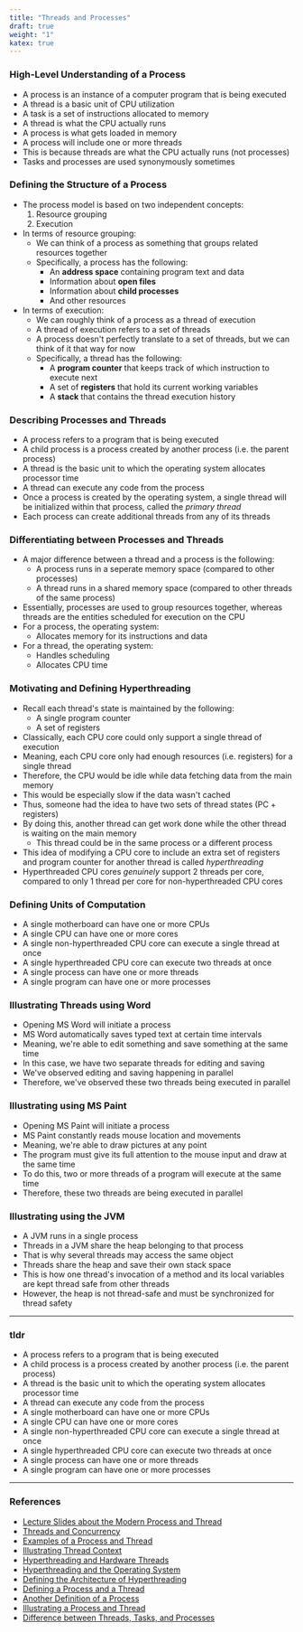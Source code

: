 ```yaml
---
title: "Threads and Processes"
draft: true
weight: "1"
katex: true
---
```


### High-Level Understanding of a Process
- A process is an instance of a computer program that is being executed
- A thread is a basic unit of CPU utilization
- A task is a set of instructions allocated to memory
- A thread is what the CPU actually runs
- A process is what gets loaded in memory
- A process will include one or more threads
- This is because threads are what the CPU actually runs (not processes)
- Tasks and processes are used synonymously sometimes

### Defining the Structure of a Process
- The process model is based on two independent concepts:
	1. Resource grouping
	2. Execution
- In terms of resource grouping:
	- We can think of a process as something that groups related resources together
	- Specifically, a process has the following:
		- An **address space** containing program text and data
		- Information about **open files**
		- Information about **child processes**
		- And other resources
- In terms of execution:
	- We can roughly think of a process as a thread of execution
	- A thread of execution refers to a set of threads
	- A process doesn't perfectly translate to a set of threads, but we can think of it that way for now
	- Specifically, a thread has the following:
		- A **program counter** that keeps track of which instruction to execute next
		- A set of **registers** that hold its current working variables
		- A **stack** that contains the thread execution history

### Describing Processes and Threads
- A process refers to a program that is being executed
- A child process is a process created by another process (i.e. the parent process)
- A thread is the basic unit to which the operating system allocates processor time
- A thread can execute any code from the process
- Once a process is created by the operating system, a single thread will be initialized within that process, called the *primary thread*
- Each process can create additional threads from any of its threads

### Differentiating between Processes and Threads
- A major difference between a thread and a process is the following:
	- A process runs in a seperate memory space (compared to other processes)
	- A thread runs in a shared memory space (compared to other threads of the same process)
- Essentially, processes are used to group resources together, whereas threads are the entities scheduled for execution on the CPU
- For a process, the operating system:
	- Allocates memory for its instructions and data
- For a thread, the operating system:
	- Handles scheduling
	- Allocates CPU time

### Motivating and Defining Hyperthreading
- Recall each thread's state is maintained by the following:
	- A single program counter
	- A set of registers
- Classically, each CPU core could only support a single thread of execution
- Meaning, each CPU core only had enough resources (i.e. registers) for a single thread
- Therefore, the CPU would be idle while data fetching data from the main memory
- This would be especially slow if the data wasn't cached
- Thus, someone had the idea to have two sets of thread states (PC + registers)
- By doing this, another thread can get work done while the other thread is waiting on the main memory
	- This thread could be in the same process or a different process
- This idea of modifying a CPU core to include an extra set of registers and program counter for another thread is called *hyperthreading*
- Hyperthreaded CPU cores *genuinely* support 2 threads per core, compared to only 1 thread per core for non-hyperthreaded CPU cores

### Defining Units of Computation
- A single motherboard can have one or more CPUs
- A single CPU can have one or more cores
- A single non-hyperthreaded CPU core can execute a single thread at once
- A single hyperthreaded CPU core can execute two threads at once
- A single process can have one or more threads
- A single program can have one or more processes

### Illustrating Threads using Word
- Opening MS Word will initiate a process
- MS Word automatically saves typed text at certain time intervals
- Meaning, we're able to edit something and save something at the same time
- In this case, we have two separate threads for editing and saving
- We've observed editing and saving happening in parallel
- Therefore, we've observed these two threads being executed in parallel

### Illustrating using MS Paint
- Opening MS Paint will initiate a process
- MS Paint constantly reads mouse location and movements
- Meaning, we're able to draw pictures at any point
- The program must give its full attention to the mouse input and draw at the same time
- To do this, two or more threads of a program will execute at the same time
- Therefore, these two threads are being executed in parallel

### Illustrating using the JVM
- A JVM runs in a single process
- Threads in a JVM share the heap belonging to that process
- That is why several threads may access the same object
- Threads share the heap and save their own stack space
- This is how one thread's invocation of a method and its local variables are kept thread safe from other threads
- However, the heap is not thread-safe and must be synchronized for thread safety

---

### tldr
- A process refers to a program that is being executed
- A child process is a process created by another process (i.e. the parent process)
- A thread is the basic unit to which the operating system allocates processor time
- A thread can execute any code from the process
- A single motherboard can have one or more CPUs
- A single CPU can have one or more cores
- A single non-hyperthreaded CPU core can execute a single thread at once
- A single hyperthreaded CPU core can execute two threads at once
- A single process can have one or more threads
- A single program can have one or more processes

---

### References
- [Lecture Slides about the Modern Process and Thread](http://www.math-cs.gordon.edu/courses/cs312/lectures/pdf/usingOS.pdf)
- [Threads and Concurrency](https://stackoverflow.com/questions/1050222/what-is-the-difference-between-concurrency-and-parallelism)
- [Examples of a Process and Thread](https://www.quora.com/What-is-the-difference-between-the-thread-of-a-process-and-the-child-of-a-process-What-are-some-real-time-examples)
- [Illustrating Thread Context](https://www.cs.uic.edu/~jbell/CourseNotes/OperatingSystems/4_Threads.html)
- [Hyperthreading and Hardware Threads](https://stackoverflow.com/a/5593432)
- [Hyperthreading and the Operating System](https://stackoverflow.com/a/5593389)
- [Defining the Architecture of Hyperthreading](https://stackoverflow.com/a/19518207)
- [Defining a Process and a Thread](https://stackoverflow.com/a/200543)
- [Another Definition of a Process](https://stackoverflow.com/a/200475)
- [Illustrating a Process and Thread](https://stackoverflow.com/a/49841764)
- [Difference between Threads, Tasks, and Processes](https://stackoverflow.com/a/3051328/12777044)
